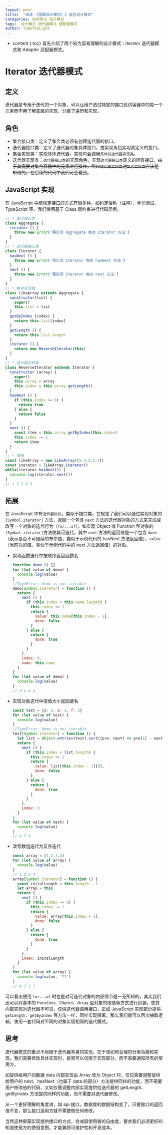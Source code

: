 ```yaml
---
layout: post
title:  "阅读：《图解设计模式》1 适应设计模式"
categories: 阅读笔记 设计模式
tags:  设计模式 迭代器模式 适配器模式
author: toBeTheLight
---
```


* content
{:toc}
首先介绍了两个较为容易理解的设计模式：Iterator 迭代器模式和 Adapter 适配器模式。




# Iterator 迭代器模式

## 定义

迭代器是专用于迭代的一个对象，可以让用户透过特定的接口巡访容器中的每一个元素而不用了解底层的实现，分离了遍历和实现。

## 角色

* 集合接口类：定义了集合类必须有创建迭代器的接口。
* 迭代器接口类：定义了迭代器对象具体接口，由实现角色实现其定义的接口。
* 集合实现类：实现具体迭代器，实现时会调用`具体的迭代器实现类`。
* 迭代器实现类：`迭代器接口类`的实现角色，实现`迭代器接口类`定义的所有接口，~~由于其需要对集合容器中的元素进行操作，所以`迭代器实现类`对`集合实现类`应该是知晓的，在后续的代码中我们可会看到~~。

## JavaScript 实现

在 JavaScript 中能规定接口的方式有很多种，如约定俗称（注释）、单元测试、TypeScript 等，我们使用基于 Class 弱约束进行代码示例。

```js
// * 集合接口类
class Aggregate {
  iterator () {
    throw new Error('需实现 Aggregate 类的 iterator 方法')
  }
}
// * 迭代器接口类
class Iterator {
  hasNext () {
    throw new Error('需实现 Iterator 类的 hasNext 方法')
  }
  next () {
    throw new Error('需实现 Iterator 类的 next 方法')
  }
}
// * 集合实现类
class LikeArray extends Aggregate {
  constructor(list) {
    super()
    this.list = list
  }
  getByIndex (index) {
    return this.list[index]
  }
  getLength () {
    return this.list.length
  }
  iterator () {
    return new ReverseIterator(this)
  }
}
// * 迭代器实现类
class ReverseIterator extends Iterator {
  constructor (array) {
    super()
    this.array = array
    this.index = this.array.getLength()
  }
  hasNext () {
    if (this.index >= 0) {
      return true
    } else {
      return false
    }
  }
  next () {
    const item = this.array.getByIndex(this.index)
    this.index -= 1
    return item
  }
}
// * 使用
const likeArray = new LikeArray([5,4,3,2,1])
const iterator = likeArray.iterator()
while(iterator.hasNext()) {
  console.log(iterator.next())
}
// 1 2 3 4 5
```

## 拓展

在 JavaScript 中有`迭代器协议`，类似于接口类，它规定了我们可以通过实现对象的 `[Symbol.iterator]` 方法，返回一个包含 `next` 方法的迭代器对象的方式来完成或改写一个对象的迭代行为（`for...of`），如实现 Object 或 Function 型对象的`[Symbol.iterator]`方法使其可迭代，其中 `next` 方法的返回值是一个包含 `done`（表示是否不可继续的布尔值，类似于示例代码的 hasNext 方法返回值），`value`（当前次的值，类似于示例代码中的 next 方法返回值）的对象。

* 实现函数迭代中按顺序返回函数名
  ```js
  function demo () {}
  for (let value of demo) {
    console.log(value)
  }
  //TypeError: demo is not iterable
  demo[Symbol.iterator] = function () {
    return {
      next () {
        if (this.index < this.name.length) {
          this.index += 1
          return {
            value: this.name[this.index - 1],
            done: false
          }
        } else {
          return {
            done: true
          }
        }
      },
      index: 0,
      name: this.name
    }
  }
  for (let value of demo) {
    console.log(value)
  }
  // d e m o
  ```
* 实现对象迭代中按值大小返回键名
  ```js
  const test = {a: 3, e: 1, f: 2}
  for (let value of test) {
    console.log(value)
  }
  //TypeError: demo is not iterable
  test[Symbol.iterator] = function () {
    let list = Object.entries(test).sort((pre, next) => pre[1] - next[1])
    return {
      next () {
        if (this.index < list.length) {
          this.index += 1
          return {
            value: list[this.index - 1][0],
            done: false
          }
        } else {
          return {
            done: true
          }
        }
      },
      index: 0
    }
  }
  for (let value of test) {
    console.log(value)
  }
  // e f a
  ```
* 改写数组迭代为反序迭代
  ```js
  const array = [1,2,3,4]
  for (let value of array) {
    console.log(value)
  }
  // 1 2 3 4
  array[Symbol.iterator] = function () {
    const initalLength = this.length - 1
    let array = this
    return {
      next () {
        if (this.index >= 0) {
          this.index -= 1
          return {
            value: array[this.index + 1],
            done: false
          }
        } else {
          return {
            done: true
          }
        }
      },
      index: initalLength
    }
  }
  for (let value of array) {
    console.log(value, '??')
  }
  // 4 3 2 1
  ```

可以看出使用 `for...of` 时也是对可迭代对象的内部细节是一无所知的。其实我们还可以对基本的 Function、Object、Array 型对象的取值等方式进行封装，使其内部实现对迭代器不可见，仅供迭代器调用接口，正如 JavaScript 实现部分提供 `getLength`、`getByIndex` 等方法一样，同样实现隔离，那么我们就可以再次抽取逻辑，使用一套代码对不同的对象实现相同的迭代模式。

## 思考

迭代器模式的重点不局限于迭代器本身的实现，在于该如何合理的分离功能和实现。我们需要修改具体实现时，是否可以仅限于实现部分，而不需要通知所有的使用方。

如提供给用户的数据 data 内部实现由 Array 改为 Object 时，仅仅需要调整提供给用户的 next、hasNext（也属于 data 的部分）方法提供同样的功能，而不需要用户修改他的代码，又如仅需调整内部实现提供给迭代器的 getLength、getByIndex 方法提供同样的功能，而不需要对迭代器修改。

从一个更好理解的角度讲，如 api 接口，数据库的数据结构变了，只要接口的返回值不变，那么接口适用方就不需要做任何修改。

当然这种屏蔽实现提供接口的方式，会减弱使用者的自由度，要求我们必须更好的知道使用方的使用意图，才能兼顾可维护性和开发成本。